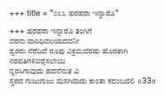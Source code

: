 +++
title = "೦೩೩ ಹರಹರಾ ಇನ್ನಾರೊ"

+++
ಹರಹರಾ ಇನ್ನಾರೊ ತಂಗಿಗೆ  
ವರನು ವಾರಿಧಿವಲಯದವನೀ  
ಶ್ವರರು ನೆರೆದಿದೆ ರೂಪು ವಿಕ್ರಮವೆರಡು ಹೊರತಾಗಿ   
ನರಪತಿಗಳಿವರೈಸಲೇಯಿ  
ನ್ನರಸಿಗಾವುದು ಹದನೆನುತ ವಿ  
ಸ್ತರದ ಗುಜುಗುಜು ಮಸಗಿದುದು ಕಾಂತಾ ಕದಂಬದಲಿ     ॥33॥